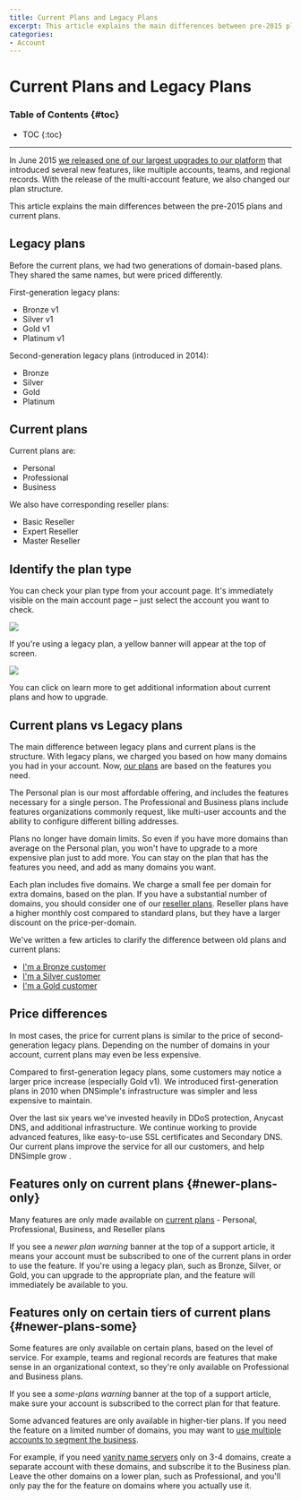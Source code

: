 ```yaml
---
title: Current Plans and Legacy Plans
excerpt: This article explains the main differences between pre-2015 plans and current plans.
categories:
- Account
---
```


# Current Plans and Legacy Plans

### Table of Contents {#toc}

* TOC
{:toc}

---

In June 2015 [we released one of our largest upgrades to our platform](https://blog.dnsimple.com/2015/06/multiple-accounts-new-plans-and-new-features/) that introduced several new features, like multiple accounts, teams, and regional records. With the release of the multi-account feature, we also changed our plan structure.

This article explains the main differences between the pre-2015 plans and current plans.


## Legacy plans

Before the current plans, we had two generations of domain-based plans. They shared the same names, but were priced differently.

First-generation legacy plans:

- Bronze v1
- Silver v1
- Gold v1
- Platinum v1

Second-generation legacy plans (introduced in 2014):

- Bronze
- Silver
- Gold
- Platinum


## Current plans

Current plans are:

- Personal
- Professional
- Business

We also have corresponding reseller plans:

- Basic Reseller
- Expert Reseller
- Master Reseller


## Identify the plan type

You can check your plan type from your account page. It's immediately visible on the main account page – just select the account you want to check. 

![](/files/account-plan-info.png)

If you're using a legacy plan, a yellow banner will  appear at the top of screen.

![](/files/account-plan-legacy.png)

You can click on <label>learn more</label> to get additional information about current plans and how to upgrade.

## Current plans vs Legacy plans

The main difference between legacy plans and current plans is the structure. With legacy plans, we charged you based on how many domains you had in your account. Now, [our plans](https://dnsimple.com/pricing) are based on the features you need. 

The Personal plan is our most affordable offering, and includes the features necessary for a single person. The Professional and Business plans include features organizations commonly request, like multi-user accounts and the ability to configure different billing addresses.

Plans no longer have domain limits. So even if you have more domains than average on the Personal plan, you won't have to upgrade to a more expensive plan just to add more. You can stay on the plan that has the features you need, and add as many domains you want.

Each plan includes five domains. We charge a small fee per domain for extra domains, based on the plan. If you have a substantial number of domains, you should consider one of our [reseller plans](https://dnsimple.com/reseller). Reseller plans have a higher monthly cost compared to standard plans, but they have a larger discount on the price-per-domain.

We've written a few articles to clarify the difference between old plans and current plans:

- [I'm a Bronze customer](/articles/new-plans-for-bronze)
- [I'm a Silver customer](/articles/new-plans-for-silver)
- [I'm a Gold customer](/articles/new-plans-for-gold)

## Price differences

In most cases, the price for current plans is similar to the price of second-generation legacy plans. Depending on the number of domains in your account, current plans may even be less expensive.

Compared to first-generation legacy plans, some customers may notice a larger price increase (especially Gold v1). We introduced first-generation plans in 2010 when DNSimple's infrastructure was simpler and less expensive to maintain.

Over the last six years we've invested heavily in DDoS protection, Anycast DNS, and additional infrastructure.  We continue working to provide advanced features, like easy-to-use SSL certificates and Secondary DNS. Our current plans improve the service for all our customers, and help DNSimple grow .

## Features only on current plans {#newer-plans-only}

Many features are only made available on [current plans](#newer-plans) -  Personal, Professional, Business, and Reseller plans

If you see a _newer plan warning_ banner at the top of a support article, it means your account must be subscribed to one of the current plans in order to use the feature. If you're using a legacy plan, such as Bronze, Silver, or Gold, you can upgrade to the appropriate plan, and the feature will immediately be available to you.

## Features only on certain tiers of current plans {#newer-plans-some}

Some features are only available on certain plans, based on the level of service. For example, teams and regional records are features that make sense in an organizational context, so they're only available on Professional and Business plans.

If you see a _some-plans warning_ banner at the top of a support article, make sure your account is subscribed to the correct plan for that feature.

Some advanced features are only available in higher-tier plans. If you need the feature on a limited number of domains, you may want to [use multiple accounts to segment the business](https://blog.dnsimple.com/2015/12/using-accounts-to-segment-business/).

For example, if you need [vanity name servers](/articles/vanity-nameservers) only on 3-4 domains, create a separate account with these domains, and subscribe  it to the Business plan. Leave the other domains on a lower plan, such as Professional, and you'll only pay the for the feature on domains where you actually use it.
